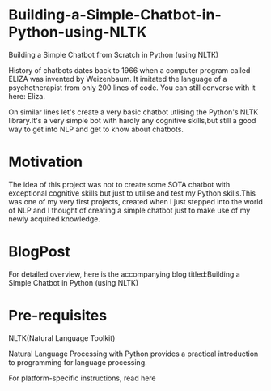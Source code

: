# Building-a-Simple-Chatbot-in-Python-using-NLTK
Building a Simple Chatbot from Scratch in Python (using NLTK)


History of chatbots dates back to 1966 when a computer program called ELIZA was invented by Weizenbaum. It imitated the language of a psychotherapist from only 200 lines of code. You can still converse with it here: Eliza.

On similar lines let's create a very basic chatbot utlising the Python's NLTK library.It's a very simple bot with hardly any cognitive skills,but still a good way to get into NLP and get to know about chatbots.

# Motivation
The idea of this project was not to create some SOTA chatbot with exceptional cognitive skills but just to utilise and test my Python skills.This was one of my very first projects, created when I just stepped into the world of NLP and I thought of creating a simple chatbot just to make use of my newly acquired knowledge.

# BlogPost
For detailed overview, here is the accompanying blog titled:Building a Simple Chatbot in Python (using NLTK)

# Pre-requisites
NLTK(Natural Language Toolkit)

Natural Language Processing with Python provides a practical introduction to programming for language processing.

For platform-specific instructions, read here

